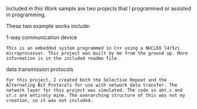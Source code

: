 Included in this Work sample are two projects that I programmed or assisted in programming.

These two example works include:

1-way communication device

	This is an embedded system programmed in C++ using a NUCLEO l4r5zi microprocessor. This project was built by me from the ground up. More information is in the included readme file.

data transmission protocols

	For this project, I created both the Selective Repeat and the Alternating Bit Protocols for use with network data transfer. The network layer for this project was simulated. The code in abt.c and sr.c are entirely mine. The overarching structure of this was not my creation, so it was not included.
